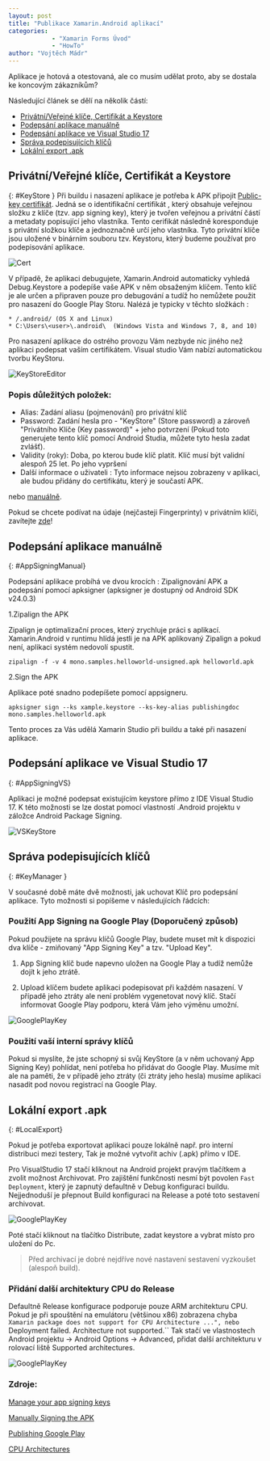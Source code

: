 ```yaml
---
layout: post
title: "Publikace Xamarin.Android aplikací" 
categories:
            - "Xamarin Forms Úvod"
            - "HowTo"
author: "Vojtěch Mádr"
---
```


Aplikace je hotová a otestovaná, ale co musím udělat proto, aby se dostala ke koncovým zákazníkům?

<!--excerpt-->

Následující článek se dělí na několik částí:
- [Privátní/Veřejné klíče, Certifikát a Keystore](#KeyStore)
- [Podepsání aplikace manuálně](#AppSigningManual)
- [Podepsání aplikace ve Visual Studio 17](#AppSigningVS)
- [Správa podepisujících klíčů](#KeyManager)
- [Lokální export .apk](#LocalExport)

## Privátní/Veřejné klíče, Certifikát a Keystore
{: #KeyStore }
Při buildu i nasazení aplikace je potřeba k APK připojit [Public-key certifikát](https://developer.android.com/studio/publish/app-signing). Jedná se o identifikační certifikát , který obsahuje veřejnou složku z klíče (tzv. app signing key), který je tvořen veřejnou a privátní částí a metadaty popisující jeho vlastníka. Tento cerifikát následně koresponduje s privátní složkou klíče a jednoznačně určí jeho vlastníka. Tyto privátní klíče jsou uložené v binárním souboru tzv. Keystoru, který budeme používat pro podepisování aplikace.

![Cert](/assets/posts/courses/2018-12-08-PublicationAndroid/Screenshot-03.png)


V případě, že aplikaci debugujete, Xamarin.Android automaticky vyhledá Debug.Keystore a podepíše vaše APK v něm obsaženým klíčem. Tento klíč je ale určen a připraven pouze pro debugování a tudíž ho nemůžete použit pro nasazení do Google Play Storu.
Nalézá je typicky v těchto složkách :

```
* /.android/ (OS X and Linux)
* C:\Users\<user>\.android\  (Windows Vista and Windows 7, 8, and 10)
```

Pro nasazení aplikace do ostrého provozu Vám nezbyde nic jiného než aplikaci podepsat vaším certifikátem. Visual studio Vám nabízí automatickou tvorbu KeyStoru.

![KeyStoreEditor](/assets/posts/courses/2018-12-08-PublicationAndroid/Screenshot-02.png)

### Popis důležitých položek:

* Alias: Zadání aliasu (pojmenování) pro privátní klíč
* Password: Zadání hesla pro - "KeyStore" (Store password) a zároveň "Privátního Klíče (Key password)" + jeho potvrzení (Pokud toto generujete tento klíč pomocí Android Studia, můžete tyto hesla zadat zvlášť).
* Validity (roky): Doba, po kterou bude klíč platit. Klíč musí být validní alespoň 25 let. Po jeho vypršení 
* Další informace o uživateli : Tyto informace nejsou zobrazeny v aplikaci, ale budou přidány do certifikátu, který je součastí APK.


nebo [manuálně](https://docs.microsoft.com/en-us/xamarin/android/deploy-test/signing/manually-signing-the-apk#Sign_the_APK_with_jarsigner).


Pokud se chcete podívat na údaje (nejčasteji Fingerprinty) v privátním klíči, zavítejte [zde](https://docs.microsoft.com/en-us/xamarin/android/deploy-test/signing/keystore-signature?tabs=macos)!

## Podepsání aplikace manuálně
{: #AppSigningManual}

Podepsání aplikace probíhá ve dvou krocích : Zipalignování APK a podepsání pomocí apksigner
(apksigner je dostupný od Android SDK v24.0.3)


1.Zipalign the APK 

Zipalign je optimalizační proces, který zrychluje práci s aplikací. Xamarin.Android v runtimu hlídá jestli je na APK aplikovaný Zipalign a pokud není, aplikaci systém nedovolí spustit.
```
zipalign -f -v 4 mono.samples.helloworld-unsigned.apk helloworld.apk
```

2.Sign the APK

Aplikace poté snadno podepíšete pomocí appsigneru.
```
apksigner sign --ks xample.keystore --ks-key-alias publishingdoc mono.samples.helloworld.apk
```

Tento proces za Vás udělá Xamarin Studio při buildu a také při nasazení aplikace.

## Podepsání aplikace ve Visual Studio 17
{: #AppSigningVS}

Aplikaci je možné podepsat existujícím keystore přímo z IDE Visual Studio 17. K této možnosti se lze dostat pomocí vlastností .Android projektu v záložce Android Package Signing.

![VSKeyStore](/assets/posts/courses/2018-12-08-PublicationAndroid/VSKeyStore.png)


## Správa podepisujících klíčů
{: #KeyManager }

V současné době máte dvě možnosti, jak uchovat Klíč pro podepsání aplikace. Tyto možnosti si popíšeme v následujících řádcích:

### Použití App Signing na Google Play (Doporučený způsob)

Pokud použijete na správu klíčů Google Play, budete muset mít k dispozici dva klíče - zmiňovaný "App Signing Key" a tzv. "Upload Key".

1. App Signing klíč bude napevno uložen na Google Play a tudíž nemůže dojít k jeho ztrátě. 

2. Upload klíčem budete aplikaci podepisovat při každém nasazení. V případě jeho ztráty ale není problém vygenetovat nový klíč. Stačí informovat Google Play podporu, která Vám jeho výměnu umožní.

![GooglePlayKey](/assets/posts/courses/2018-12-08-PublicationAndroid/Screenshot-04.png)


### Použití vaší interní správy klíčů

Pokud si myslíte, že jste schopný si svůj KeyStore (a v něm uchovaný App Signing Key) pohlídat, není potřeba ho přidávat do Google Play. Musíme mít ale na paměti, že v případě jeho ztráty (či ztráty jeho hesla) musíme aplikaci nasadit pod novou registrací na Google Play.

## Lokální export .apk
{: #LocalExport}

Pokud je potřeba exportovat aplikaci pouze lokálně např. pro interní distribuci mezi testery, Tak je možné vytvořit achiv (.apk) přímo v IDE.

Pro VisualStudio 17 stačí kliknout na Android projekt pravým tlačítkem a zvolit možnost Archivovat. Pro zajištění funkčnosti nesmí být povolen ``Fast Deployment``, který je zapnutý defaultně v Debug konfiguraci buildu. Nejjednoduší je přepnout Build konfiguraci na Release a poté toto sestavení archivovat.

![GooglePlayKey](/assets/posts/courses/2018-12-08-PublicationAndroid/VS-AndroidArchive.png)

Poté stačí kliknout na tlačítko Distribute, zadat keystore a vybrat místo pro uložení do Pc.

> Před archivací je dobré nejdříve nové nastavení sestavení vyzkoušet (alespoň build).

### Přidání další architektury CPU do Release
 
Defaultně Release konfigurace podporuje pouze ARM architekturu CPU. Pokud je při spouštění na emulátoru (většinou x86) zobrazena chyba ``Xamarin package does not support for CPU Architecture ...", nebo ``Deployment failed. Architecture not supported.`` Tak stačí ve vlastnostech Android projektu -> Android Options -> Advanced, přidat další architekturu v rolovací liště Supported architectures.

![GooglePlayKey](/assets/posts/courses/2018-12-08-PublicationAndroid/VSAddCPUArchitecture.png)

### Zdroje:

[Manage your app signing keys](https://support.google.com/googleplay/android-developer/answer/7384423?hl=en)

[Manually Signing the APK](https://docs.microsoft.com/en-us/xamarin/android/deploy-test/signing/manually-signing-the-apk#Sign_the_APK_with_jarsigner)

[Publishing Google Play](https://docs.microsoft.com/en-us/xamarin/android/deploy-test/publishing/publishing-to-google-play/?tabs=macos)

[CPU Architectures](https://docs.microsoft.com/cs-cz/xamarin/android/app-fundamentals/cpu-architectures?tabs=windows)